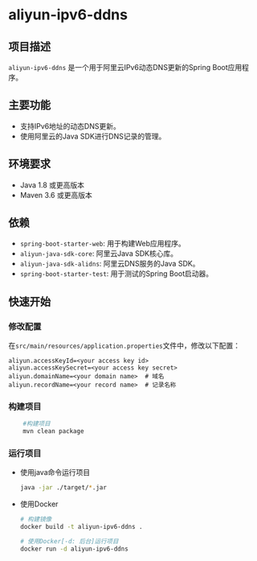 # aliyun-ipv6-ddns

## 项目描述
`aliyun-ipv6-ddns` 是一个用于阿里云IPv6动态DNS更新的Spring Boot应用程序。

## 主要功能
- 支持IPv6地址的动态DNS更新。
- 使用阿里云的Java SDK进行DNS记录的管理。

## 环境要求
- Java 1.8 或更高版本
- Maven 3.6 或更高版本

## 依赖
- `spring-boot-starter-web`: 用于构建Web应用程序。
- `aliyun-java-sdk-core`: 阿里云Java SDK核心库。
- `aliyun-java-sdk-alidns`: 阿里云DNS服务的Java SDK。
- `spring-boot-starter-test`: 用于测试的Spring Boot启动器。

## 快速开始

### 修改配置
在`src/main/resources/application.properties`文件中，修改以下配置：
```properties
aliyun.accessKeyId=<your access key id>
aliyun.accessKeySecret=<your access key secret>
aliyun.domainName=<your domain name>  # 域名
aliyun.recordName=<your record name>  # 记录名称
```

### 构建项目
```bash
    #构建项目  
    mvn clean package
```

### 运行项目
* 使用java命令运行项目
    ```bash
    java -jar ./target/*.jar
    ```
* 使用Docker
    ```bash
    # 构建镜像
    docker build -t aliyun-ipv6-ddns .
    
    # 使用Docker[-d: 后台]运行项目
    docker run -d aliyun-ipv6-ddns
    ```